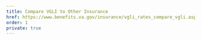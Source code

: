 ```yaml
---
title: Compare VGLI to Other Insurance
href: https://www.benefits.va.gov/insurance/vgli_rates_compare_vgli.asp
order: 1
private: true
---
```

